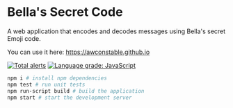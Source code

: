 # Bella's Secret Code

A web application that encodes and decodes messages using Bella's secret Emoji code.

You can use it here: <https://awconstable.github.io>

[![Total alerts](https://img.shields.io/lgtm/alerts/g/awconstable/bellas-secret-code.svg?logo=lgtm&logoWidth=18)](https://lgtm.com/projects/g/awconstable/bellas-secret-code/alerts/)
[![Language grade: JavaScript](https://img.shields.io/lgtm/grade/javascript/g/awconstable/bellas-secret-code.svg?logo=lgtm&logoWidth=18)](https://lgtm.com/projects/g/awconstable/bellas-secret-code/context:javascript)

```bash
npm i # install npm dependencies
npm test # run unit tests
npm run-script build # build the application
npm start # start the development server
```

